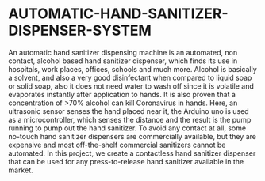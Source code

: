 # AUTOMATIC-HAND-SANITIZER-DISPENSER-SYSTEM
An automatic hand sanitizer dispensing machine is an automated,  non  contact,  alcohol  based  hand  sanitizer dispenser, which finds its use in hospitals, work places, offices, schools and much more. Alcohol is basically a solvent, and also a very good disinfectant when compared to liquid soap or solid soap, also it does not need water to wash off since it is volatile and evaporates  instantly after application  to hands.  It is also proven  that  a  concentration  of  >70%  alcohol  can  kill Coronavirus in  hands. Here, an  ultrasonic sensor senses  the hand  placed  near  it,  the  Arduino  uno  is  used  as  a microcontroller, which senses the distance and the result is the pump running to pump out the hand sanitizer. To avoid any contact at all, some no-touch hand sanitizer dispensers are commercially available, but they are expensive and most off-the-shelf commercial sanitizers cannot be automated. In this project, we create a contactless hand sanitizer dispenser that can be used for any press-to-release hand sanitizer available in the market.
